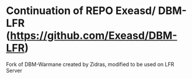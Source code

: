 # Continuation of REPO Exeasd/ DBM-LFR (https://github.com/Exeasd/DBM-LFR)
  
  Fork of DBM-Warmane created by Zidras, modified to be used on LFR Server
